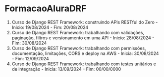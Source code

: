 # FormacaoAluraDRF

1. Curso de Django REST Framework: construindo APIs RESTful do Zero - Inicio: 19/08/2024 - Fim: 20/08/2024
2. Curso de Django REST Framework: trabalhando com validações, paginação, filtros e versionamento em uma API - Inicio: 28/08/2024 - Fim: 30/08/2024
3. Curso de Django REST Framework: trabalhando com permissões, documentação, limitações, CORS e deploy na AWS - Inicia: 30/08/2024 - Fim: 12/09/2024
4. Curso de Django REST Framework: trabalhando com testes unitários e de integração - Inicia: 13/09/2024 - Fim: 00/00/0000
